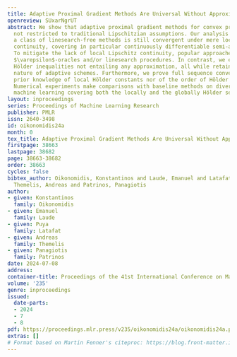 ```yaml
---
title: Adaptive Proximal Gradient Methods Are Universal Without Approximation
openreview: SUxarNgrUT
abstract: We show that adaptive proximal gradient methods for convex problems are
  not restricted to traditional Lipschitzian assumptions. Our analysis reveals that
  a class of linesearch-free methods is still convergent under mere local Hölder gradient
  continuity, covering in particular continuously differentiable semi-algebraic functions.
  To mitigate the lack of local Lipschitz continuity, popular approaches revolve around
  $\varepsilon$-oracles and/or linesearch procedures. In contrast, we exploit plain
  Hölder inequalities not entailing any approximation, all while retaining the linesearch-free
  nature of adaptive schemes. Furthermore, we prove full sequence convergence without
  prior knowledge of local Hölder constants nor of the order of Hölder continuity.
  Numerical experiments make comparisons with baseline methods on diverse tasks from
  machine learning covering both the locally and the globally Hölder setting.
layout: inproceedings
series: Proceedings of Machine Learning Research
publisher: PMLR
issn: 2640-3498
id: oikonomidis24a
month: 0
tex_title: Adaptive Proximal Gradient Methods Are Universal Without Approximation
firstpage: 38663
lastpage: 38682
page: 38663-38682
order: 38663
cycles: false
bibtex_author: Oikonomidis, Konstantinos and Laude, Emanuel and Latafat, Puya and
  Themelis, Andreas and Patrinos, Panagiotis
author:
- given: Konstantinos
  family: Oikonomidis
- given: Emanuel
  family: Laude
- given: Puya
  family: Latafat
- given: Andreas
  family: Themelis
- given: Panagiotis
  family: Patrinos
date: 2024-07-08
address:
container-title: Proceedings of the 41st International Conference on Machine Learning
volume: '235'
genre: inproceedings
issued:
  date-parts:
  - 2024
  - 7
  - 8
pdf: https://proceedings.mlr.press/v235/oikonomidis24a/oikonomidis24a.pdf
extras: []
# Format based on Martin Fenner's citeproc: https://blog.front-matter.io/posts/citeproc-yaml-for-bibliographies/
---
```

